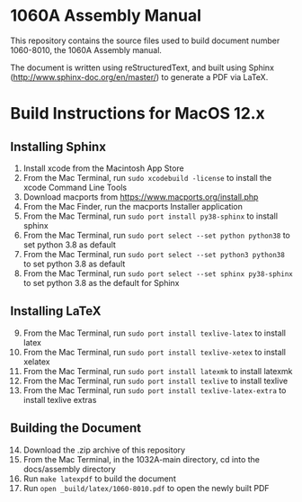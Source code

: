 # 1060A Assembly Manual

This repository contains the source files used to build document number 1060-8010, the 1060A Assembly manual.

The document is written using reStructuredText, and built using Sphinx (http://www.sphinx-doc.org/en/master/) to generate a PDF via LaTeX.

Build Instructions for MacOS 12.x
=================================

Installing Sphinx
-----------------

1. Install xcode from the Macintosh App Store
2. From the Mac Terminal, run `sudo xcodebuild -license` to install the xcode Command Line Tools
3. Download macports from https://www.macports.org/install.php
4. From the Mac Finder, run the macports Installer application
5. From the Mac Terminal, run `sudo port install py38-sphinx` to install sphinx
6. From the Mac Terminal, run `sudo port select --set python python38` to set python 3.8 as default
7. From the Mac Terminal, run `sudo port select --set python3 python38` to set python 3.8 as default
8. From the Mac Terminal, run `sudo port select --set sphinx py38-sphinx` to set python 3.8 as the default for Sphinx

Installing LaTeX
----------------

9. From the Mac Terminal, run `sudo port install texlive-latex` to install latex
10. From the Mac Terminal, run `sudo port install texlive-xetex` to install xelatex
11. From the Mac Terminal, run `sudo port install latexmk` to install latexmk
12. From the Mac Terminal, run `sudo port install texlive` to install texlive
13. From the Mac Terminal, run `sudo port install texlive-latex-extra` to install texlive extras

Building the Document
---------------------

14. Download the .zip archive of this repository
15. From the Mac Terminal, in the 1032A-main directory, cd into the docs/assembly directory
16. Run `make latexpdf` to build the document
17. Run `open _build/latex/1060-8010.pdf` to open the newly built PDF
